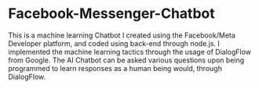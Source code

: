 # Facebook-Messenger-Chatbot

This is a machine learning Chatbot I created using the Facebook/Meta Developer platform, and coded using back-end through node.js. I implemented the machine learning
    tactics through the usage of DialogFlow from Google. 
The AI Chatbot can be asked various questions upon being programmed to learn responses as a human being would, through DialogFlow.

